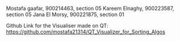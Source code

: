 Mostafa gaafar, 900214463, section 05
Kareem Elnaghy, 900223587, section 05
Jana El Morsy, 900221875, section 01

Github Link for the Visualiser made on QT: https://github.com/mostafa21314/QT_Visualizer_for_Sorting_Algos
